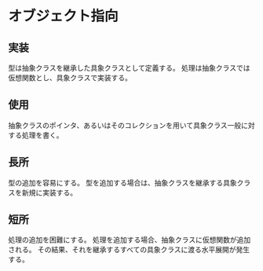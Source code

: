 # オブジェクト指向

## 実装
型は抽象クラスを継承した具象クラスとして定義する。
処理は抽象クラスでは仮想関数とし、具象クラスで実装する。

## 使用
抽象クラスのポインタ、あるいはそのコレクションを用いて具象クラス一般に対する処理を書く。

## 長所
型の追加を容易にする。
型を追加する場合は、抽象クラスを継承する具象クラスを新規に実装する。

## 短所
処理の追加を困難にする。
処理を追加する場合、抽象クラスに仮想関数が追加される。
その結果、それを継承するすべての具象クラスに渡る水平展開が発生する。